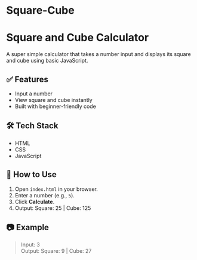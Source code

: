 # Square-Cube
# Square and Cube Calculator

A super simple calculator that takes a number input and displays its square and cube using basic JavaScript.

## ✅ Features

- Input a number
- View square and cube instantly
- Built with beginner-friendly code

## 🛠️ Tech Stack

- HTML
- CSS
- JavaScript

## 🚀 How to Use

1. Open `index.html` in your browser.
2. Enter a number (e.g., `5`).
3. Click **Calculate**.
4. Output: Square: 25 | Cube: 125

## 📷 Example

> Input: 3  
> Output: Square: 9 | Cube: 27
